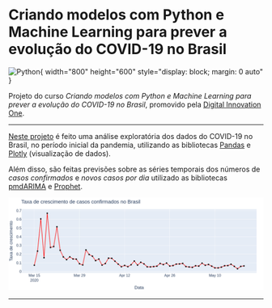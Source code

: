 # Criando modelos com Python e Machine Learning para prever a evolução do COVID-19 no Brasil

![Python](https://img.icons8.com/dusk/2x/python.png){ width="800" height="600" style="display: block; margin: 0 auto" }

Projeto do curso _Criando modelos com Python e Machine Learning para prever a evolução do COVID-19 no Brasil_, promovido pela [Digital Innovation One](https://web.digitalinnovation.one/home).

---

[Neste projeto](https://github.com/casima/Analise_Covid19_ARIMA_Prophet_DIO/blob/main/Analise_Covid19_Brasil_DIO.ipynb) é feito uma análise exploratória dos dados do COVID-19 no Brasil, no período inicial da pandemia, utilizando as bibliotecas [Pandas](https://pandas.pydata.org/) e [Plotly](https://plotly.com/) (visualização de dados).

Além disso, são feitas previsões sobre as séries temporais dos números de _casos confirmados_ e _novos casos por dia_ utilizado as bibliotecas [pmdARIMA](https://pypi.org/project/pmdarima/) e [Prophet](https://facebook.github.io/prophet/docs/quick_start.html).

![taxa_crescimento](https://github.com/casima/Analise_Covid19_ARIMA_Prophet_DIO/blob/main/taxa_crescimento_diario.png)

---
